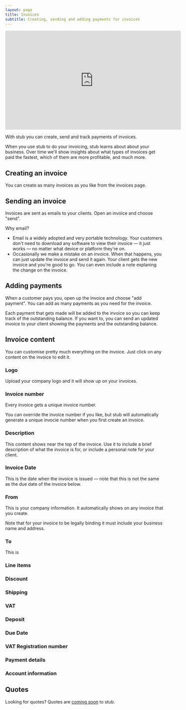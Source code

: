 ```yaml
---
layout: page
title: Invoices
subtitle: Creating, sending and adding payments for invoices
---
```


<div class="video">
    <iframe width="560" height="315" src="https://www.youtube.com/embed/bUBMDWy0-S8" frameborder="0" allow="accelerometer; autoplay; encrypted-media; gyroscope; picture-in-picture" allowfullscreen></iframe>
</div>

With stub you can create, send and track payments of invoices. 

When you use stub to do your invoicing, stub learns about about your business. Over time we'll show insights about what types of invoices get paid the fastest, which of them are more profitable, and much more.

## Creating an invoice

You can create as many invoices as you like from the invoices page. 

## Sending an invoice

Invoices are sent as emails to your clients. Open an invoice and choose "send".

Why email? 

- Email is a widely adopted and very portable technology. Your customers don't need to download any software to view their invoice — it just works — no matter what device or platform they're on.
- Occasionally we make a mistake on an invoice. When that happens, you can just update the invoice and send it again. Your client gets the new invoice and you're good to go. You can even include a note explaning the change on the invoice. 

## Adding payments

When a customer pays you, open up the invoice and choose "add payment". You can add as many payments as you need for the invoice. 

Each payment that gets made will be added to the invoice so you can keep track of the outstanding balance. If you want to, you can send an updated invoice to your client showing the payments and the outstanding balance.

## Invoice content

You can customise pretty much everything on the invoice. Just click on any content on the invoice to edit it. 

### Logo

Upload your company logo and it will show up on your invoices. 

### Invoice number

Every invoice gets a unique invoice number.

You can override the invoice number if you like, but stub will automatically generate a unique invocie number when you first create an invoice.

### Description

This content shows near the top of the invoice. Use it to include a brief description of what the invoice is for, or include a personal note for your client.

### Invoice Date

This is the date when the invoice is issued — note that this is not the same as the due date of the invoice below. 

### From

This is your company information. It automatically shows on any invoice that you create. 

<p class="callout">Note that for your invoice to be legally binding it must include your business name and address.</p>

### To

This is 

### Line items

### Discount

### Shipping

### VAT

### Deposit

### Due Date

### VAT Registration number

### Payment details

### Account information

## Quotes

Looking for quotes? Quotes are [coming soon](https://beta.stub.africa/building-stub) to stub.